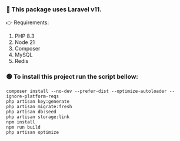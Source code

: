 ### 🔴 This package uses Laravel v11.

👉 Requirements:

1. PHP 8.3
2. Node 21
3. Composer
4. MySQL
5. Redis

### 🟢 To install this project run the script bellow:

```
composer install --no-dev --prefer-dist --optimize-autoloader --ignore-platform-reqs
php artisan key:generate
php artisan migrate:fresh
php artisan db:seed
php artisan storage:link
npm install
npm run build
php artisan optimize
```
